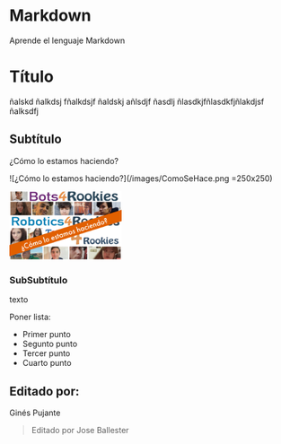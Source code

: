 # Markdown
Aprende el lenguaje Markdown

# Título
ñalskd ñalkdsj fñalkdsjf ñaldskj añlsdjf 
ñasdlj ñlasdkjfñlasdkfjñlakdjsf ñalksdfj


## Subtítulo
¿Cómo lo estamos haciendo?

![¿Cómo lo estamos haciendo?](/images/ComoSeHace.png =250x250)


<img src="/images/ComoSeHace.png" alt="drawing" width="200"/>


### SubSubtítulo
texto

Poner lista:
- Primer punto
- Segunto punto
- Tercer punto
- Cuarto punto

## Editado por:

Ginés Pujante
> Editado por Jose Ballester
